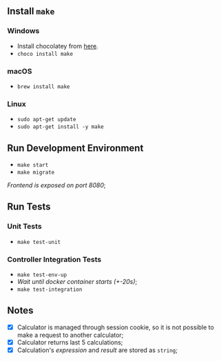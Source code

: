 ## Install `make`
### Windows
- Install chocolatey from [here](https://chocolatey.org/install).
- ```choco install make```
### macOS
- ```brew install make```
### Linux
- ```sudo apt-get update```
- ```sudo apt-get install -y make```

## Run Development Environment
- ```make start```
- ```make migrate```

_Frontend is exposed on port 8080_;

## Run Tests
### Unit Tests
- ```make test-unit```
### Controller Integration Tests
- ```make test-env-up```
- _Wait until docker container starts (+-20s)_;
- ```make test-integration```

## Notes
- [x] Calculator is managed through session cookie, so it is not possible to make a request to another calculator;
- [x] Calculator returns last 5 calculations;
- [x] Calculation's _expression_ and _result_ are stored as `string`;